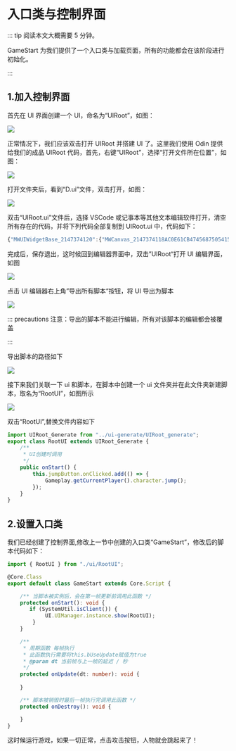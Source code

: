 # 入口类与控制界面

::: tip 阅读本文大概需要 5 分钟。

GameStart 为我们提供了一个入口类与加载页面，所有的功能都会在该阶段进行初始化。

:::

## 1.加入控制界面
首先在 UI 界面创建一个 UI，命名为“UIRoot”，如图：

![](https://wstatic-a1.233leyuan.com/productdocs/static/boxcnCpimY1xZ4iI4fsBLclqENg.png)

正常情况下，我们应该双击打开 UIRoot 并搭建 UI 了。这里我们使用 Odin 提供给我们的成品 UIRoot 代码，首先，右键“UIRoot”，选择“打开文件所在位置”，如图：

![](https://wstatic-a1.233leyuan.com/productdocs/static/boxcnkvu3q6WvnCMIbQU8nLs2vc.png)

打开文件夹后，看到“D.ui”文件，双击打开，如图：

![](https://wstatic-a1.233leyuan.com/productdocs/static/boxcnssVL1JJgZPmQU0CXLZ3oif.png)

双击“UIRoot.ui”文件后，选择 VSCode 或记事本等其他文本编辑软件打开，清空所有存在的代码，并将下列代码全部复制到 UIRoot.ui 中，代码如下：

```ts
{"MWUIWidgetBase_2147374120":{"MWCanvas_2147374118AC0E61CB4745687505415083C938DF68":{"MWVirtualJoystickPanelDesigner_2147374116C183BF8A48FC93807EAB75815401CD8B":{"Transform":{"Position":{"X":0,"Y":0},"Size":{"X":960,"Y":1080}},"Angle":0,"ZOrder":0,"AutoSize":false,"Constraint":{"MWUIConstraintH":4,"MWUIConstraintV":4},"HorizontalOrientation":4,"VerticalOrientation":4,"AutoLayoutChildPadding":{"Left":0,"Top":0,"Right":0,"Bottom":0},"Name":"MWVirtualJoystickPanelDesigner","ID":"611F111747812FAF108FF48C6165D10F","Enable":true,"Visible":0,"RenderPivot":{"X":0.5,"Y":0.5},"RenderShear":{"X":0,"Y":0},"RenderScale":{"X":1,"Y":1},"RenderOpacity":1,"JoyBackGrondImage":{"JoyStyleNormal":{"ImageSize":{"X":32,"Y":32},"ImageColor":{"R":1,"G":1,"B":1,"A":1},"DrawAs":3,"Margin":{"Left":0,"Top":0,"Right":0,"Bottom":0},"FileGuid":"12513"},"JoyStyleTouch":{"ImageSize":{"X":32,"Y":32},"ImageColor":{"R":1,"G":1,"B":1,"A":1},"DrawAs":3,"Margin":{"Left":0,"Top":0,"Right":0,"Bottom":0},"FileGuid":"12513"},"JoyStyleDisable":{"ImageSize":{"X":32,"Y":32},"ImageColor":{"R":1,"G":1,"B":1,"A":1},"DrawAs":3,"Margin":{"Left":0,"Top":0,"Right":0,"Bottom":0},"FileGuid":"12513"}},"JoyCenterImage":{"JoyStyleNormal":{"ImageSize":{"X":32,"Y":32},"ImageColor":{"R":1,"G":1,"B":1,"A":1},"DrawAs":3,"Margin":{"Left":0,"Top":0,"Right":0,"Bottom":0},"FileGuid":"12597"},"JoyStyleTouch":{"ImageSize":{"X":32,"Y":32},"ImageColor":{"R":1,"G":1,"B":1,"A":1},"DrawAs":3,"Margin":{"Left":0,"Top":0,"Right":0,"Bottom":0},"FileGuid":"12597"},"JoyStyleDisable":{"ImageSize":{"X":32,"Y":32},"ImageColor":{"R":1,"G":1,"B":1,"A":1},"DrawAs":3,"Margin":{"Left":0,"Top":0,"Right":0,"Bottom":0},"FileGuid":"12597"}},"JoyControlType":1,"JoyCenterSize":{"X":250,"Y":850},"JoyThumbSize":{"X":250,"Y":250},"JoyVisualSize":{"X":100,"Y":100},"JoyInputScalSize":{"X":1,"Y":1},"JoyActiveOpacity":1,"JoyInactiveOpacity":0.20000000298023224,"JoyTimeUnitDeactive":0,"JoyTimeUnitReset":0,"JoyPreventRecenter":false,"JoyControlByMouse":false},"MWTouchPadDesigner_21473741144E095D934866D7912D07F4B51116E2AA":{"Transform":{"Position":{"X":960,"Y":0},"Size":{"X":960,"Y":1080}},"Angle":0,"ZOrder":0,"AutoSize":false,"Constraint":{"MWUIConstraintH":4,"MWUIConstraintV":4},"HorizontalOrientation":4,"VerticalOrientation":4,"AutoLayoutChildPadding":{"Left":0,"Top":0,"Right":0,"Bottom":0},"Name":"MWTouchPadDesigner","ID":"F4FF585940CEE5FA160EA6B31101140A","Enable":true,"Visible":0,"RenderPivot":{"X":0.5,"Y":0.5},"RenderShear":{"X":0,"Y":0},"RenderScale":{"X":1,"Y":1},"RenderOpacity":1,"TouchPadInputScale":{"X":0.30000001192092896,"Y":0.30000001192092896},"JoyControlByMouse":false},"MWButton_21473741127682E5D2495BC5F54167589497AFEA10":{"Transform":{"Position":{"X":1546.3382568359375,"Y":723.6121826171875},"Size":{"X":240,"Y":240}},"Angle":0,"ZOrder":0,"AutoSize":false,"Constraint":{"MWUIConstraintH":1,"MWUIConstraintV":1},"HorizontalOrientation":1,"VerticalOrientation":1,"AutoLayoutChildPadding":{"Left":0,"Top":0,"Right":0,"Bottom":0},"Name":"jumpButton","ID":"CC6467B54B7F264E6D63779BB3C4506B","Enable":true,"Visible":0,"RenderPivot":{"X":0.5,"Y":0.5},"RenderShear":{"X":0,"Y":0},"RenderScale":{"X":1,"Y":1},"RenderOpacity":1,"Text":"","FontSize":24,"FontSpace":0,"Font":{"FontGlyph":0,"FontStrikeline":false,"FontUnderline":false,"ContentColor":{"R":0,"G":0,"B":0,"A":1},"ShadowColor":{"R":0,"G":0,"B":0,"A":1},"ShadowOffset":{"X":0,"Y":0},"TextAlign":1,"TextVerticalAlign":1,"TextOutlineColor":{"R":0,"G":0.80000001192092896,"B":0,"A":1},"TextOutlineSize":0},"RenderOffset":{"X":0,"Y":0},"RenderBlankSizeScale":1,"NormalTexture":{"ImageSize":{"X":32,"Y":32},"ImageColor":{"R":1,"G":1,"B":1,"A":1},"DrawAs":3,"Margin":{"Left":0,"Top":0,"Right":0,"Bottom":0},"FileGuid":"14126"},"HasTransition":false,"PressedTexture":{"ImageSize":{"X":32,"Y":32},"ImageColor":{"R":1,"G":1,"B":1,"A":1},"DrawAs":3,"Margin":{"Left":0,"Top":0,"Right":0,"Bottom":0},"FileGuid":"14126"},"DisabledTexture":{"ImageSize":{"X":32,"Y":32},"ImageColor":{"R":1,"G":1,"B":1,"A":1},"DrawAs":3,"Margin":{"Left":0,"Top":0,"Right":0,"Bottom":0},"FileGuid":"14126"},"OnClicked":{"EventDelegate":"OnClicked","EventBinds":""},"OnPressed":{"EventDelegate":"OnPressed","EventBinds":""},"OnReleased":{"EventDelegate":"OnReleased","EventBinds":""},"OnHovered":{"EventDelegate":"OnHovered","EventBinds":""},"OnUnhovered":{"EventDelegate":"OnUnhovered","EventBinds":""}},"Transform":{"Position":{"X":0,"Y":0},"Size":{"X":1920,"Y":1080}},"Angle":0,"ZOrder":0,"AutoSize":false,"Constraint":{"MWUIConstraintH":4,"MWUIConstraintV":4},"HorizontalOrientation":4,"VerticalOrientation":4,"AutoLayoutChildPadding":{"Left":0,"Top":0,"Right":0,"Bottom":0},"Name":"MWCanvas","ID":"D869DC1348068EF40AE0099619A6DAA6","Enable":true,"Visible":4,"RenderPivot":{"X":0.5,"Y":0.5},"RenderShear":{"X":0,"Y":0},"RenderScale":{"X":1,"Y":1},"RenderOpacity":1,"Cliping":false,"AutoLayoutEnable":false,"AutoLayout":{"AutoLayout":false,"AutoWrap":false,"Layout":0,"LayoutPacket":0,"LayoutSpace":0,"SubitemArrangementRules":{"HorizontalArrangement":0,"VerticalArrangement":0},"HugContent":{"HugContentW":0,"HugContentH":0},"Padding":{"Left":0,"Top":0,"Right":0,"Bottom":0}}},"Name":"Root","ID":"6C4AA84D43CD991451F2CA9B350056A8","Enable":true,"Visible":4,"Focus":false,"DesignSize":{"X":1920,"Y":1080},"OutSide":true,"TSScript":{"ScriptPath":"","ScriptGUID":"5FFEE8244167931CE09029B532B673C6"}}}
```

完成后，保存退出，这时候回到编辑器界面中，双击”UIRoot“打开 UI 编辑界面，如图

![](https://wstatic-a1.233leyuan.com/productdocs/static/boxcnyxNeKbco3tGP85nVJNhWOd.png)

点击 UI 编辑器右上角”导出所有脚本“按钮，将 UI 导出为脚本

![](https://wstatic-a1.233leyuan.com/productdocs/static/boxcnFMSgqBzcdarOP478pbZCxe.png)

::: precautions 注意：导出的脚本不能进行编辑，所有对该脚本的编辑都会被覆盖

:::

导出脚本的路径如下

![](https://wstatic-a1.233leyuan.com/productdocs/static/boxcntVaN2BIdLDTrobMHwQjIKb.png)

接下来我们关联一下 ui 和脚本，在脚本中创建一个 ui 文件夹并在此文件夹新建脚本，取名为“RootUI”，如图所示

![](https://wstatic-a1.233leyuan.com/productdocs/static/boxcn39AyajsBxn4uCUf3OFJrUc.png)

双击“RootUI”,替换文件内容如下

```typescript
import UIRoot_Generate from "../ui-generate/UIRoot_generate";
export class RootUI extends UIRoot_Generate {
    /**
     * UI创建时调用
     */
    public onStart() {
        this.jumpButton.onClicked.add(() => {
            Gameplay.getCurrentPlayer().character.jump();
        });
    }
}
```

## 2.设置入口类

我们已经创建了控制界面,修改上一节中创建的入口类“GameStart”，修改后的脚本代码如下：

```ts
import { RootUI } from "./ui/RootUI";

@Core.Class
export default class GameStart extends Core.Script {

    /** 当脚本被实例后，会在第一帧更新前调用此函数 */
    protected onStart(): void {
       if (SystemUtil.isClient()) {
            UI.UIManager.instance.show(RootUI);
        }
    }

    /**
     * 周期函数 每帧执行
     * 此函数执行需要将this.bUseUpdate赋值为true
     * @param dt 当前帧与上一帧的延迟 / 秒
     */
    protected onUpdate(dt: number): void {
    
    }

    /** 脚本被销毁时最后一帧执行完调用此函数 */
    protected onDestroy(): void {

    }
}
```

这时候运行游戏，如果一切正常，点击攻击按钮，人物就会跳起来了！
